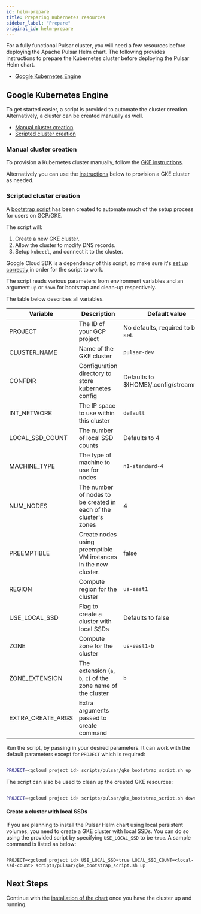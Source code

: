 ```yaml
---
id: helm-prepare
title: Preparing Kubernetes resources
sidebar_label: "Prepare"
original_id: helm-prepare
---
```


For a fully functional Pulsar cluster, you will need a few resources before deploying the Apache Pulsar Helm chart. The following provides instructions to prepare the Kubernetes cluster before deploying the Pulsar Helm chart.

- [Google Kubernetes Engine](#google-kubernetes-engine)

## Google Kubernetes Engine

To get started easier, a script is provided to automate the cluster creation. Alternatively, a cluster can be created manually as well.

- [Manual cluster creation](#manual-cluster-creation)
- [Scripted cluster creation](#scripted-cluster-creation)

### Manual cluster creation

To provision a Kubernetes cluster manually, follow the [GKE instructions](https://cloud.google.com/kubernetes-engine/docs/how-to/creating-a-cluster).

Alternatively you can use the [instructions](#scripted-cluster-creation) below to provision a GKE cluster as needed.

### Scripted cluster creation

A [bootstrap script](https://github.com/streamnative/charts/tree/master/scripts/pulsar/gke_bootstrap_script.sh) has been created to automate much of the setup process for users on GCP/GKE.

The script will:

1. Create a new GKE cluster.
2. Allow the cluster to modify DNS records.
3. Setup `kubectl`, and connect it to the cluster.

Google Cloud SDK is a dependency of this script, so make sure it's [set up correctly](helm-tools.md#connect-to-a-gke-cluster) in order for the script to work.

The script reads various parameters from environment variables and an argument `up` or `down` for bootstrap and clean-up respectively.

The table below describes all variables.

| **Variable** | **Description** | **Default value** |
| ------------ | --------------- | ----------------- |
| PROJECT      | The ID of your GCP project | No defaults, required to be set. |
| CLUSTER_NAME | Name of the GKE cluster | `pulsar-dev` |
| CONFDIR | Configuration directory to store kubernetes config | Defaults to ${HOME}/.config/streamnative |
| INT_NETWORK | The IP space to use within this cluster | `default` |
| LOCAL_SSD_COUNT | The number of local SSD counts | Defaults to 4 |
| MACHINE_TYPE | The type of machine to use for nodes | `n1-standard-4` |
| NUM_NODES | The number of nodes to be created in each of the cluster's zones | 4 |
| PREEMPTIBLE | Create nodes using preemptible VM instances in the new cluster. | false |
| REGION | Compute region for the cluster | `us-east1` |
| USE_LOCAL_SSD | Flag to create a cluster with local SSDs | Defaults to false |
| ZONE | Compute zone for the cluster | `us-east1-b` |
| ZONE_EXTENSION | The extension (`a`, `b`, `c`) of the zone name of the cluster | `b` |
| EXTRA_CREATE_ARGS | Extra arguments passed to create command | |

Run the script, by passing in your desired parameters. It can work with the default parameters except for `PROJECT` which is required:

```bash

PROJECT=<gcloud project id> scripts/pulsar/gke_bootstrap_script.sh up

```

The script can also be used to clean up the created GKE resources:

```bash

PROJECT=<gcloud project id> scripts/pulsar/gke_bootstrap_script.sh down

```

#### Create a cluster with local SSDs

If you are planning to install the Pulsar Helm chart using local persistent volumes, you need to create a GKE cluster with local SSDs. You can do so using the provided script by specifying `USE_LOCAL_SSD` to be `true`. A sample command is listed as below:

```

PROJECT=<gcloud project id> USE_LOCAL_SSD=true LOCAL_SSD_COUNT=<local-ssd-count> scripts/pulsar/gke_bootstrap_script.sh up

```

## Next Steps

Continue with the [installation of the chart](helm-deploy) once you have the cluster up and running.
